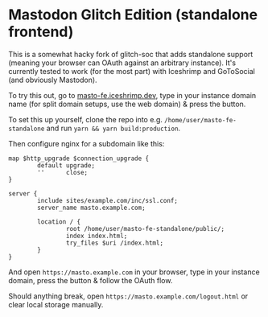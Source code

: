 # Mastodon Glitch Edition (standalone frontend)

This is a somewhat hacky fork of glitch-soc that adds standalone support (meaning your browser can OAuth against an arbitrary instance). It's currently tested to work (for the most part) with Iceshrimp and GoToSocial (and obviously Mastodon).

To try this out, go to [masto-fe.iceshrimp.dev](https://masto-fe.iceshrimp.dev), type in your instance domain name (for split domain setups, use the web domain) & press the button.

To set this up yourself, clone the repo into e.g. `/home/user/masto-fe-standalone` and run `yarn && yarn build:production`.

Then configure nginx for a subdomain like this:

```
map $http_upgrade $connection_upgrade {
        default upgrade;
        ''      close;
}

server {
        include sites/example.com/inc/ssl.conf;
        server_name masto.example.com;

        location / {
                root /home/user/masto-fe-standalone/public/;
                index index.html;
                try_files $uri /index.html;
        }
}
```

And open `https://masto.example.com` in your browser, type in your instance domain, press the button & follow the OAuth flow.

Should anything break, open `https://masto.example.com/logout.html` or clear local storage manually.
